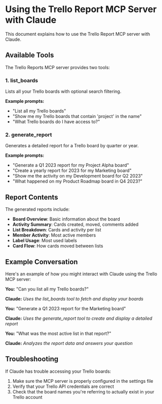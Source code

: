 # Using the Trello Report MCP Server with Claude

This document explains how to use the Trello Report MCP server with Claude.

## Available Tools

The Trello Reports MCP server provides two tools:

### 1. list_boards

Lists all your Trello boards with optional search filtering.

**Example prompts:**
- "List all my Trello boards"
- "Show me my Trello boards that contain 'project' in the name"
- "What Trello boards do I have access to?"

### 2. generate_report

Generates a detailed report for a Trello board by quarter or year.

**Example prompts:**
- "Generate a Q1 2023 report for my Project Alpha board"
- "Create a yearly report for 2023 for my Marketing board"
- "Show me the activity on my Development board for Q2 2023"
- "What happened on my Product Roadmap board in Q4 2023?"

## Report Contents

The generated reports include:

- **Board Overview**: Basic information about the board
- **Activity Summary**: Cards created, moved, comments added
- **List Breakdown**: Cards and activity per list
- **Member Activity**: Most active members
- **Label Usage**: Most used labels
- **Card Flow**: How cards moved between lists

## Example Conversation

Here's an example of how you might interact with Claude using the Trello MCP server:

**You:** "Can you list all my Trello boards?"

**Claude:** *Uses the list_boards tool to fetch and display your boards*

**You:** "Generate a Q1 2023 report for the Marketing board"

**Claude:** *Uses the generate_report tool to create and display a detailed report*

**You:** "What was the most active list in that report?"

**Claude:** *Analyzes the report data and answers your question*

## Troubleshooting

If Claude has trouble accessing your Trello boards:

1. Make sure the MCP server is properly configured in the settings file
2. Verify that your Trello API credentials are correct
3. Check that the board names you're referring to actually exist in your Trello account
